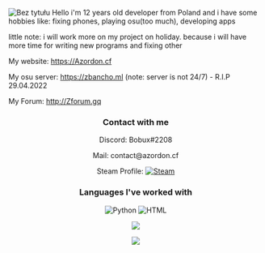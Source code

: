 ![Bez tytułu](https://user-images.githubusercontent.com/65111609/161431106-28575ba2-172e-42c5-86ed-1fc19bb89d3c.png)
Hello i'm 12 years old developer from Poland and i have some hobbies like: fixing phones, playing osu(too much), developing apps

little note: i will work more on my project on holiday. because i will have more time for writing new programs and fixing other 

My website: https://Azordon.cf



My osu server: https://zbancho.ml (note: server is not 24/7) - R.I.P 29.04.2022


My Forum: http://Zforum.gq


<h3 align="center">Contact with me</h3>      
<p align="center">Discord: Bobux#2208<p>
<p align="center">Mail: contact@azordon.cf<p>

<p align="center">
  Steam Profile:
  <a href="https://steamcommunity.com/id/1337nei"><img src="https://img.shields.io/badge/Steam-000000?style=for-the-badge&logo=steam&logoColor=white" alt="Steam"></a>
</p>

<h3 align="center">Languages I've worked with</h3>
<p align="center">
  <img src="https://img.shields.io/badge/Python-3776AB?style=for-the-badge&logo=python&logoColor=white" alt="Python">
  <img src="https://img.shields.io/badge/HTML5-E34F26?style=for-the-badge&logo=html5&logoColor=white" alt="HTML">
  
  
  
  <p align="center">
  <img src="https://github-readme-stats.vercel.app/api?username=Zordon1337&show_icons=true&theme=dark" />
  </p>
  <p align="center">
  <img src="https://github-readme-stats.vercel.app/api/top-langs/?username=Zordon1337&layout=compact&theme=merko" />
  </p>
  
  
 
</p>
